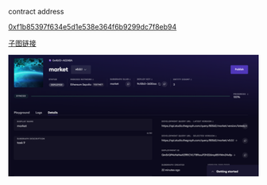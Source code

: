 contract address

[0xf1b85397f634e5d1e538e364f6b9299dc7f8eb94](https://sepolia.etherscan.io/address/0xf1b85397f634e5d1e538e364f6b9299dc7f8eb94)

[子图链接](https://api.studio.thegraph.com/query/80562/market/version/latest)

![](task9.png)
